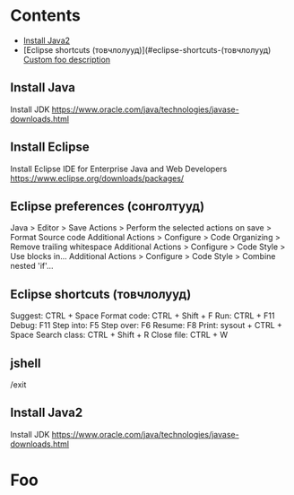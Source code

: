 # Contents
* [Install Java2](#Install-Java2)
* [Eclipse shortcuts (товчлолууд)](#eclipse-shortcuts-(товчлолууд)
[Custom foo description](#foo)



## Install Java
Install JDK
https://www.oracle.com/java/technologies/javase-downloads.html

## Install Eclipse
Install Eclipse IDE for Enterprise Java and Web Developers
https://www.eclipse.org/downloads/packages/

## Eclipse preferences (сонголтууд)
Java > Editor > Save Actions > Perform the selected actions on save > Format Source code
Additional Actions > Configure > Code Organizing > Remove trailing whitespace
Additional Actions > Configure > Code Style > Use blocks in...
Additional Actions > Configure > Code Style > Combine nested 'if'... 

## Eclipse shortcuts (товчлолууд)
Suggest: CTRL + Space
Format code: CTRL + Shift + F
Run: CTRL + F11
Debug: F11
Step into: F5
Step over: F6
Resume: F8
Print: sysout + CTRL + Space
Search class: CTRL + Shift + R
Close file: CTRL + W

## jshell
/exit


## Install Java2
Install JDK
https://www.oracle.com/java/technologies/javase-downloads.html


# Foo